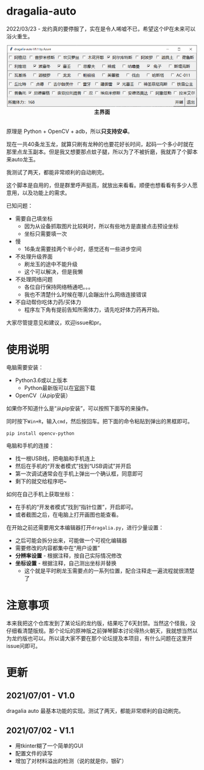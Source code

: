 # dragalia-auto

2022/03/23 - 龙约真的要停服了，实在是令人唏嘘不已，希望这个IP在未来可以浴火重生。

<p align="center">
  <img src="./_docs/img/mainwindow.png" alt="mainwindow" width="500"/>
  <br>
  <b>主界面</b>
  <br><br>
</p>

原理是 Python + OpenCV + adb，所以**只支持安卓**。

现在一共40条龙玉龙，就算只刷有龙种的也要花好长时间，起码一个多小时就在那里点龙玉副本。但是我又想要那点蚊子腿，所以为了不被折磨，我就弄了个脚本来auto龙玉。

我测试了两天，都能非常顺利的自动刷完。

这个脚本是自用的，但是群里呼声挺高，就放出来看看。顺便也想看看有多少人愿意用，以及功能上的需求。

已知问题：
* 需要自己填坐标
    * 因为从设备抓取图片比较耗时，所以有些地方是直接点击预设坐标
    * 坐标只需要填一次
* 慢
    * 16条龙需要挂两个半小时，感觉还有一些进步空间
* 不处理升级界面
    * 刷龙玉的途中不能升级
    * 这个可以解决，但是我懒
* 不处理网络问题
    * 各位自行保持网络畅通吧。。。
    * 我也不清楚什么时候在哪儿会蹦出什么网络连接错误
* 不自动帮你吃体力药/买体力
    * 程序左下角有提前告知所需体力，请先吃好体力药再开始。

大家尽管提意见和建议，欢迎issue和pr。

# 使用说明

电脑需要安装：
* Python3.6或以上版本
    * Python最新版可以在[官网](https://www.python.org/downloads/)下载
* OpenCV（从pip安装）

如果你不知道什么是“从pip安装”，可以按照下面写的来操作。

同时按下`Win+R`，输入`cmd`，然后按回车。把下面的命令粘贴到弹出的黑框即可。
```
pip install opencv-python
```

电脑和手机的连接：
* 找一根USB线，把电脑和手机连上
* 然后在手机的“开发者模式”找到“USB调试”并开启
* 第一次调试通常会在手机上弹出一个确认框，同意即可
* 剩下的就交给程序吧~

如何在自己手机上获取坐标：
* 在手机的“开发者模式”找到“指针位置”，开启即可。
* 或者截图之后，在电脑上打开画图也能查看。

在开始之前还需要用文本编辑器打开`dragalia.py`，进行少量设置：
* 之后可能会拆分出来，可能做一个可视化编辑器
* 需要修改的内容都集中在“用户设置”
* **分辨率设置** - 根据注释，按自己实际情况修改
* **坐标设置** - 根据注释，自己测出坐标并替换
    * 这个就是平时刷龙玉需要点的一系列位置，配合注释走一遍流程就很清楚了

# 注意事项

本来我把这个仓库发到了某论坛的龙约版，结果吃了6天封禁。当然这个怪我，没仔细看清楚版规。那个论坛的原神版之前弹琴脚本讨论得热火朝天，我就想当然以为龙约版也可以。所以请大家不要在那个论坛提及本项目，有什么问题在这里开issue问即可。

# 更新

## 2021/07/01 - V1.0

dragalia auto 最基本功能的实现。测试了两天，都能非常顺利的自动刷完。

## 2021/07/02 - V1.1

* 用tkinter糊了一个简单的GUI
* 配置文件的读写
* 增加了对材料溢出的检测（说的就是你，银矿）
